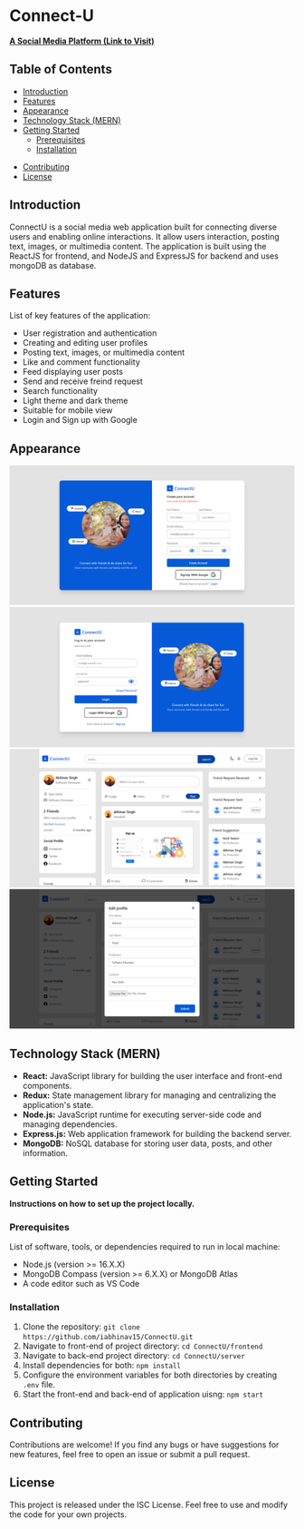 # Connect-U

**[A Social Media Platform (Link to Visit)](https://uconnect.netlify.app "Visit")**

## Table of Contents
- [Introduction](#introduction)
- [Features](#features)
- [Appearance](#appearance)
- [Technology Stack (MERN)](#technology-stack-mern)
- [Getting Started](#getting-started)
  - [Prerequisites](#prerequisites)
  - [Installation](#installation)
<!-- - [Usage](#usage)
  - [Creating a Post](#creating-a-post)
  - [Viewing Posts](#viewing-posts)
  - [Interacting with Posts](#interacting-with-posts) -->
- [Contributing](#contributing)
- [License](#license)

## Introduction

ConnectU is a social media web application built for connecting diverse users and enabling online interactions. It allow users interaction, posting text, images, or multimedia content. The application is built using the ReactJS for frontend, and NodeJS and ExpressJS for backend and uses mongoDB as database.  

## Features

List of key features of the application:

- User registration and authentication
- Creating and editing user profiles
- Posting text, images, or multimedia content
- Like and comment functionality
- Feed displaying user posts
- Send and receive freind request
- Search functionality
- Light theme and dark theme
- Suitable for mobile view
- Login and Sign up with Google

## Appearance

![Alt text](./frontend/src/assets/readme-assets/image0.png)
![Alt text](./frontend/src/assets/readme-assets/image1.png)
![Alt text](./frontend/src/assets/readme-assets/image-2.png)
![Alt text](./frontend/src/assets/readme-assets/image-3.png)

## Technology Stack (MERN)

- **React:** JavaScript library for building the user interface and front-end components.
- **Redux:** State management library for managing and centralizing the application's state.
- **Node.js:** JavaScript runtime for executing server-side code and managing dependencies.
- **Express.js:** Web application framework for building the backend server.
- **MongoDB:** NoSQL database for storing user data, posts, and other information.



## Getting Started

**Instructions on how to set up the project locally.**

### Prerequisites

List of software, tools, or dependencies required to run in local machine:

- Node.js (version >= 16.X.X)
- MongoDB Compass (version >= 6.X.X) or MongoDB Atlas
- A code editor such as VS Code

### Installation

1. Clone the repository: `git clone https://github.com/iabhinav15/ConnectU.git`
2. Navigate to front-end of project directory: `cd ConnectU/frontend`
3. Navigate to back-end project directory: `cd ConnectU/server`
4. Install dependencies for both: `npm install`
5. Configure the environment variables for both directories by creating `.env` file.
6. Start the front-end and back-end of application uisng: `npm start`

<!-- ## Usage

Explain how users can use the different features of your social media platform.

### Creating a Post

Guide users on how to create a post, including any required fields or formats.

### Viewing Posts

Explain how users can view posts, whether it's through a news feed, profiles, or other means.

### Interacting with Posts

Detail how users can like and comment on posts. -->

## Contributing

Contributions are welcome! If you find any bugs or have suggestions for new features, feel free to open an issue or submit a pull request.

## License

This project is released under the ISC License. Feel free to use and modify the code for your own projects.
